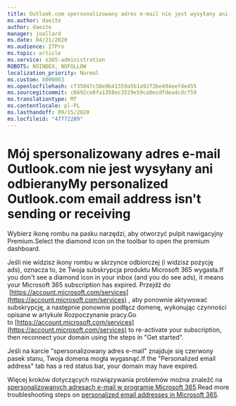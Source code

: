 ```yaml
---
title: Outlook.com spersonalizowany adres e-mail nie jest wysyłany ani odbierany
ms.author: daeite
author: daeite
manager: joallard
ms.date: 04/21/2020
ms.audience: ITPro
ms.topic: article
ms.service: o365-administration
ROBOTS: NOINDEX, NOFOLLOW
localization_priority: Normal
ms.custom: 8000083
ms.openlocfilehash: cf35047c58e9b41359a5b1a92f3be494eefde455
ms.sourcegitcommit: c6692ce0fa1358ec3529e59ca0ecdfdea4cdc759
ms.translationtype: MT
ms.contentlocale: pl-PL
ms.lasthandoff: 09/15/2020
ms.locfileid: "47772289"
---
```

# <a name="my-personalized-outlookcom-email-address-isnt-sending-or-receiving"></a><span data-ttu-id="36ee6-102">Mój spersonalizowany adres e-mail Outlook.com nie jest wysyłany ani odbierany</span><span class="sxs-lookup"><span data-stu-id="36ee6-102">My personalized Outlook.com email address isn't sending or receiving</span></span>

<span data-ttu-id="36ee6-103">Wybierz ikonę rombu na pasku narzędzi, aby otworzyć pulpit nawigacyjny Premium.</span><span class="sxs-lookup"><span data-stu-id="36ee6-103">Select the diamond icon on the toolbar to open the premium dashboard.</span></span>

<span data-ttu-id="36ee6-104">Jeśli nie widzisz ikony rombu w skrzynce odbiorczej (i widzisz pozycję ads), oznacza to, że Twoja subskrypcja produktu Microsoft 365 wygasła.</span><span class="sxs-lookup"><span data-stu-id="36ee6-104">If you don't see a diamond icon in your inbox (and you do see ads), it means your Microsoft 365 subscription has expired.</span></span> <span data-ttu-id="36ee6-105">Przejdź do  [https://account.microsoft.com/services](https://account.microsoft.com/services) , aby ponownie aktywować subskrypcję, a następnie ponownie podłącz domenę, wykonując czynności opisane w artykule Rozpoczynanie pracy.</span><span class="sxs-lookup"><span data-stu-id="36ee6-105">Go to [https://account.microsoft.com/services](https://account.microsoft.com/services) to re-activate your subscription, then reconnect your domain using the steps in "Get started".</span></span>

<span data-ttu-id="36ee6-106">Jeśli na karcie "spersonalizowany adres e-mail" znajduje się czerwony pasek stanu, Twoja domena mogła wygasnąć.</span><span class="sxs-lookup"><span data-stu-id="36ee6-106">If the "Personalized email address" tab has a red status bar, your domain may have expired.</span></span>

<span data-ttu-id="36ee6-107">Więcej kroków dotyczących rozwiązywania problemów można znaleźć na [spersonalizowanych adresach e-mail w programie Microsoft 365](https://support.office.com/article/75416a58-b225-4c02-8c07-8979403b427b?wt.mc_id=Office_Outlook_com_Alchemy).</span><span class="sxs-lookup"><span data-stu-id="36ee6-107">Read more troubleshooting steps on [personalized email addresses in Microsoft 365](https://support.office.com/article/75416a58-b225-4c02-8c07-8979403b427b?wt.mc_id=Office_Outlook_com_Alchemy).</span></span>
